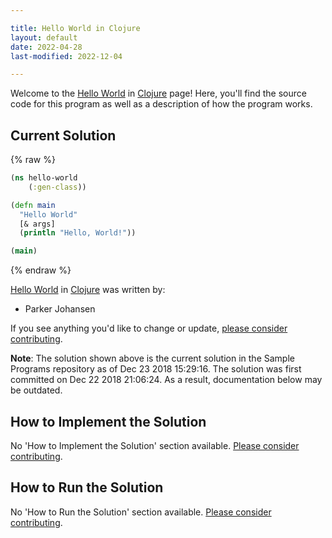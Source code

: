 ```yaml
---

title: Hello World in Clojure
layout: default
date: 2022-04-28
last-modified: 2022-12-04

---
```


Welcome to the [Hello World](https://sampleprograms.io/projects/hello-world) in [Clojure](https://sampleprograms.io/languages/clojure) page! Here, you'll find the source code for this program as well as a description of how the program works.

## Current Solution

{% raw %}

```clojure
(ns hello-world
	(:gen-class))

(defn main
  "Hello World"
  [& args]
  (println "Hello, World!"))

(main)
```

{% endraw %}

[Hello World](https://sampleprograms.io/projects/hello-world) in [Clojure](https://sampleprograms.io/languages/clojure) was written by:

- Parker Johansen

If you see anything you'd like to change or update, [please consider contributing](https://github.com/TheRenegadeCoder/sample-programs).

**Note**: The solution shown above is the current solution in the Sample Programs repository as of Dec 23 2018 15:29:16. The solution was first committed on Dec 22 2018 21:06:24. As a result, documentation below may be outdated.

## How to Implement the Solution

No 'How to Implement the Solution' section available. [Please consider contributing](https://github.com/TheRenegadeCoder/sample-programs-website).

## How to Run the Solution

No 'How to Run the Solution' section available. [Please consider contributing](https://github.com/TheRenegadeCoder/sample-programs-website).